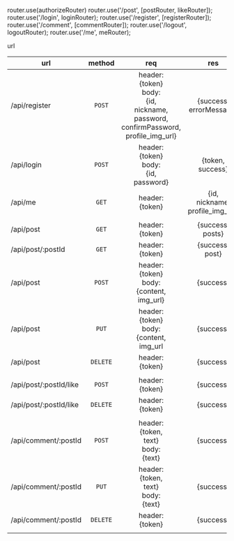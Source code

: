 router.use(authorizeRouter)
router.use('/post', [postRouter, likeRouter]);
router.use('/login', loginRouter);
router.use('/register', [registerRouter]);
router.use('/comment', [commentRouter]);
router.use('/logout', logoutRouter);
router.use('/me', meRouter);

url

| url                    |  method  |                                                     req                                                     |                   res                   |
| ---------------------- | :------: | :---------------------------------------------------------------------------------------------------------: | :-------------------------------------: |
| /api/register          |  `POST`  | header: <br>{token}<br>body: <br>{id, <br>nickname, <br>password, <br>confirmPassword, <br>profile_img_url} |       {success, <br>errorMessage}       |
| /api/login             |  `POST`  |                             header: <br>{token}<br>body: <br>{id, <br>password}                             |          {token, <br>success}           |
| /api/me                |  `GET`   |                                             header: <br>{token}                                             | {id, <br>nickname, <br>profile_img_url} |
|                        |          |                                                                                                             |                                         |
| /api/post              |  `GET`   |                                           header: <br>{token}<br>                                           |          {success, <br>posts}           |
| /api/post/:postId      |  `GET`   |                                           header: <br>{token}<br>                                           |           {success, <br>post}           |
| /api/post              |  `POST`  |                           header: <br>{token}<br>body: <br>{content, <br>img_url}                           |                {success}                |
| /api/post              |  `PUT`   |                           header: <br>{token}<br> body: <br>{content, <br>img_url                           |                {success}                |
| /api/post              | `DELETE` |                                           header: <br>{token}<br>                                           |                {success}                |
|                        |          |                                                                                                             |                                         |
| /api/post/:postId/like |  `POST`  |                                           header: <br>{token}<br>                                           |                {success}                |
| /api/post/:postId/like | `DELETE` |                                           header: <br>{token}<br>                                           |                {success}                |
|                        |          |                                                                                                             |                                         |
| /api/comment/:postId   |  `POST`  |                              header: <br>{token, <br>text}<br>body: <br>{text}                              |                {success}                |
| /api/comment/:postId   |  `PUT`   |                              header: <br>{token, <br>text}<br>body: <br>{text}                              |                {success}                |
| /api/comment/:postId   | `DELETE` |                                           header: <br>{token}<br>                                           |                {success}                |
|                        |

